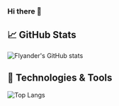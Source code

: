 ### Hi there 👋

## &#x1f4c8; GitHub Stats
![Flyander's GitHub stats](https://github-readme-stats-iubf3gi9v-flyander.vercel.app/api?username=Flyander&theme=gotham&count_private=true)



## 🔧 Technologies & Tools
![Top Langs](https://github-readme-stats-iubf3gi9v-flyander.vercel.app/api/top-langs/?username=Flyander&theme=gotham&layout=compact&langs_count=9&count_private=false&hide=Hack)

